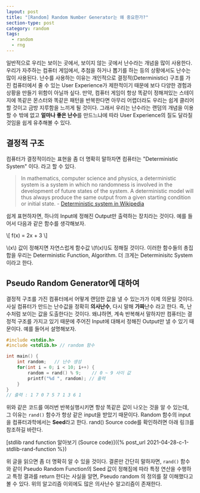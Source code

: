 ```yaml
---
layout: post
title: "[Random] Random Number Generator는 왜 중요한가?"
section-type: post
category: random
tags:
  - random
  - rng
---
```


일반적으로 우리는 보이는 곳에서, 보이지 않는 곳에서 난수라는 개념을 많이 사용한다. 우리가 자주하는 컴퓨터 게임에서, 추첨을 하거나 뽑기를 하는 등의 상황에서도 난수는 많이 사용된다. 난수를 사용하는 이유는 개인적으로 결정적(Deterministic) 구조를 가진 컴퓨터에서 줄 수 있는 User Experience가 제한적이기 때문에 보다 다양한 경험과 상황을 만들기 위함이 아닐까 싶다. 만약, 컴퓨터 게임이 항상 똑같이 정해져있는 스테이지에 똑같은 몬스터와 똑같은 패턴을 반복한다면 아무리 어렵더라도 우리는 쉽게 클리어할 것이고 금방 지루함을 느끼게 될 것이다. 그래서 우리는 난수라는 랜덤의 개념을 이용할 수 밖에 없고 **얼마나 좋은 난수**를 만드느냐에 따라 User Experience의 질도 달라질 것임을 쉽게 유추해볼 수 있다.

## 결정적 구조

컴퓨터가 결정적이라는 표현을 좀 더 명확히 말하자면 컴퓨터는 \"Deterministic System\" 이다. 라고 할 수 있다.

> In mathematics, computer science and physics, a deterministic system is a system in which no randomness is involved in the development of future states of the system. A deterministic model will thus always produce the same output from a given starting condition or initial state.
> \- [Deterministic system in Wikipedia](https://en.wikipedia.org/wiki/Deterministic_system)

쉽게 표현하자면, 하나의 Input에 정해진 Output만 출력하는 장치라는 것이다. 예를 들어서 다음과 같은 함수를 생각해보자.

\\[
f(x) = 2x + 3
\\]

\\(x\\) 값이 정해지면 자연스럽게 함수값 \\(f(x)\\)도 정해질 것이다. 이러한 함수들의 총집합을 우리는 Deterministic Function, Algorithm. 더 크게는 Determinisitc System 이라고 한다.

## Pseudo Random Generator에 대하여

결정적 구조를 가진 컴퓨터에서 어떻게 랜덤한 값을 낼 수 있는가가 이제 의문일 것이다. 사실 컴퓨터가 만드는 난수값을 정확히 **의사난수**, 다시 말해 **가짜**난수 라고 한다. 즉, 난수처럼 보이는 값을 도출한다는 것이다. 왜냐하면, 계속 반복해서 말하지만 컴퓨터는 결정적 구조를 가지고 있기 때문에 주어진 Input에 대해서 정해진 Output만 낼 수 있기 때문이다. 예를 들어서 설명해보자.

```c
#include <stdio.h>
#include <stdlib.h> // random 함수

int main() {
    int random;   // 난수 생성
    for(int i = 0; i < 10; i++) {
        random = rand() % 9;    // 0 ~ 9 사이 값
        printf("%d ", random); // 출력
    }
}
// 출력 : 1 7 0 7 5 7 1 3 6 1
```

위와 같은 코드를 여러번 반복실행시키면 항상 똑같은 값이 나오는 것을 알 수 있는데, 그 이유는 ```rand()``` 함수가 항상 같은 input을 받았기 때문이다. Random 함수의 input을 컴퓨터과학에서는 **Seed**라고 한다. rand() Source code를 확인하려면 아래 링크를 참조하길 바란다.

[stdlib rand function 알아보기 (Source code)]({% post_url 2021-04-28-c-1-stdlib-rand-function %})

위 글을 읽으면 좀 더 명확히 알 수 있을 것이다. 결론만 간단히 말하자면, ```rand()``` 함수와 같이 Pseudo Random Function의 Seed 값이 정해짐에 따라 특정 연산을 수행하고 특정 결과를 return 한다는 사실을 알면, Pseudo random 의 정의를 잘 이해했다고 볼 수 있다. 위의 알고리즘 이외에도 많은 의사난수 알고리즘이 존재한다.


<br><br><br>